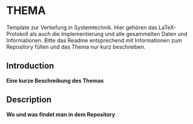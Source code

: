 # __THEMA__
Template zur Vertiefung in Systemtechnik. Hier gehören das LaTeX-Protokoll als auch die Implementierung und alle gesammelten Daten und Informationen. Bitte das Readme entsprechend mit Informationen zum Repository füllen und das Thema nur kurz beschreiben.

## Introduction
__Eine kurze Beschreibung des Themas__

## Description
__Wo und was findet man in dem Repository__
